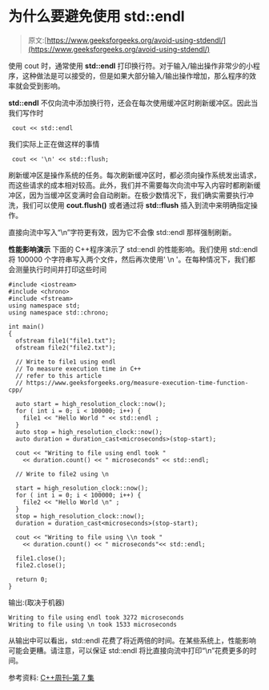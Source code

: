 # 为什么要避免使用 std::endl

> 原文:[https://www.geeksforgeeks.org/avoid-using-stdendl/](https://www.geeksforgeeks.org/avoid-using-stdendl/)

使用 cout 时，通常使用 **std::endl** 打印换行符。对于输入/输出操作非常少的小程序，这种做法是可以接受的，但是如果大部分输入/输出操作增加，那么程序的效率就会受到影响。

**std::endl** 不仅向流中添加换行符，还会在每次使用缓冲区时刷新缓冲区。因此当我们写作时

```
 cout << std::endl 
```

我们实际上正在做这样的事情

```
 cout << '\n' << std::flush; 
```

刷新缓冲区是操作系统的任务。每次刷新缓冲区时，都必须向操作系统发出请求，而这些请求的成本相对较高。此外，我们并不需要每次向流中写入内容时都刷新缓冲区，因为当缓冲区变满时会自动刷新。在极少数情况下，我们确实需要执行冲洗，我们可以使用 **cout.flush()** 或者通过将 **std::flush** 插入到流中来明确指定操作。

直接向流中写入“\n”字符更有效，因为它不会像 std::endl 那样强制刷新。

**性能影响演示**
下面的 C++程序演示了 std::endl 的性能影响。我们使用 std::endl 将 100000 个字符串写入两个文件，然后再次使用' \n '。在每种情况下，我们都会测量执行时间并打印这些时间

```
#include <iostream>
#include <chrono>
#include <fstream>
using namespace std;
using namespace std::chrono;

int main()
{
  ofstream file1("file1.txt");
  ofstream file2("file2.txt");

  // Write to file1 using endl 
  // To measure execution time in C++ 
  // refer to this article 
  // https://www.geeksforgeeks.org/measure-execution-time-function-cpp/  

  auto start = high_resolution_clock::now();
  for ( int i = 0; i < 100000; i++) {
    file1 << "Hello World " << std::endl ;
  }
  auto stop = high_resolution_clock::now();
  auto duration = duration_cast<microseconds>(stop-start);

  cout << "Writing to file using endl took "  
    << duration.count() << " microseconds" << std::endl;

  // Write to file2 using \n 

  start = high_resolution_clock::now();
  for ( int i = 0; i < 100000; i++) {
    file2 << "Hello World \n" ;
  }
  stop = high_resolution_clock::now();
  duration = duration_cast<microseconds>(stop-start);

  cout << "Writing to file using \\n took " 
    << duration.count() << " microseconds"<< std::endl;

  file1.close();
  file2.close();

  return 0;
}
```

输出:(取决于机器)

```
Writing to file using endl took 3272 microseconds
Writing to file using \n took 1533 microseconds

```

从输出中可以看出，std::endl 花费了将近两倍的时间。在某些系统上，性能影响可能会更糟。请注意，可以保证 std::endl 将比直接向流中打印“\n”花费更多的时间。

参考资料:
[C++周刊–第 7 集](https://www.youtube.com/watch?v=GMqQOEZYVJQ)